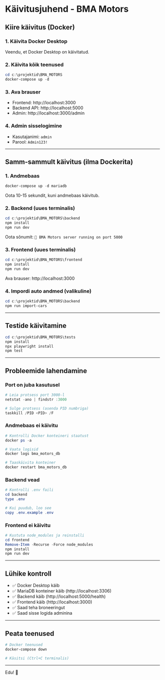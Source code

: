 # Käivitusjuhend - BMA Motors

## Kiire käivitus (Docker)

### 1. Käivita Docker Desktop

Veendu, et Docker Desktop on käivitatud.

### 2. Käivita kõik teenused

```powershell
cd c:\projektid\BMA_MOTORS
docker-compose up -d
```

### 3. Ava brauser

- Frontend: http://localhost:3000
- Backend API: http://localhost:5000
- Admin: http://localhost:3000/admin

### 4. Admin sisselogimine

- Kasutajanimi: `admin`
- Parool: `Admin123!`

---

## Samm-sammult käivitus (ilma Dockerita)

### 1. Andmebaas

```powershell
docker-compose up -d mariadb
```

Oota 10-15 sekundit, kuni andmebaas käivitub.

### 2. Backend (uues terminalis)

```powershell
cd c:\projektid\BMA_MOTORS\backend
npm install
npm run dev
```

Oota sõnumit: `🚀 BMA Motors server running on port 5000`

### 3. Frontend (uues terminalis)

```powershell
cd c:\projektid\BMA_MOTORS\frontend
npm install
npm run dev
```

Ava brauser: http://localhost:3000

### 4. Impordi auto andmed (valikuline)

```powershell
cd c:\projektid\BMA_MOTORS\backend
npm run import-cars
```

---

## Testide käivitamine

```powershell
cd c:\projektid\BMA_MOTORS\tests
npm install
npx playwright install
npm test
```

---

## Probleemide lahendamine

### Port on juba kasutusel

```powershell
# Leia protsess port 3000-l
netstat -ano | findstr :3000

# Sulge protsess (asenda PID numbriga)
taskkill /PID <PID> /F
```

### Andmebaas ei käivitu

```powershell
# Kontrolli Docker konteineri staatust
docker ps -a

# Vaata logisid
docker logs bma_motors_db

# Taaskäivita konteiner
docker restart bma_motors_db
```

### Backend vead

```powershell
# Kontrolli .env faili
cd backend
type .env

# Kui puudub, loo see
copy .env.example .env
```

### Frontend ei käivitu

```powershell
# Kustuta node_modules ja reinstalli
cd frontend
Remove-Item -Recurse -Force node_modules
npm install
npm run dev
```

---

## Lühike kontroll

- ✅ Docker Desktop käib
- ✅ MariaDB konteiner käib (http://localhost:3306)
- ✅ Backend käib (http://localhost:5000/health)
- ✅ Frontend käib (http://localhost:3000)
- ✅ Saad teha broneeringut
- ✅ Saad sisse logida adminina

---

## Peata teenused

```powershell
# Docker teenused
docker-compose down

# Käsitsi (Ctrl+C terminalis)
```

---

Edu! 🚀
